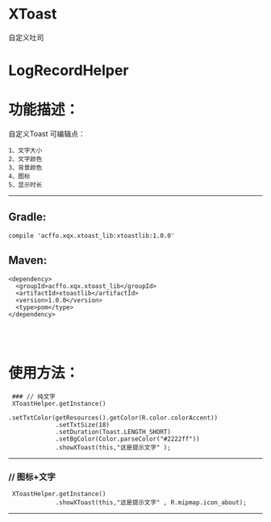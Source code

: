 # XToast
自定义吐司

# LogRecordHelper


# 功能描述：

自定义Toast
可编辑点：
```
1、文字大小
2、文字颜色
3、背景颜色
4、图标
5、显示时长
```
-------------------------------------------------------------------

## Gradle:
```
compile 'acffo.xqx.xtoast_lib:xtoastlib:1.0.0'
```


## Maven:
```
<dependency>
  <groupId>acffo.xqx.xtoast_lib</groupId>
  <artifactId>xtoastlib</artifactId>
  <version>1.0.0</version>
  <type>pom</type>
</dependency>
```
<br><br>
# 使用方法：
```
 ### // 纯文字
 XToastHelper.getInstance()
             .setTxtColor(getResources().getColor(R.color.colorAccent))
             .setTxtSize(18)
             .setDuration(Toast.LENGTH_SHORT)
             .setBgColor(Color.parseColor("#2222ff"))
             .showXToast(this,"这是提示文字" );
 ```
 ---------
 
### // 图标+文字
 ```
  XToastHelper.getInstance()
              .showXToast(this,"这是提示文字" , R.mipmap.icon_about);
 ```
  ---------


